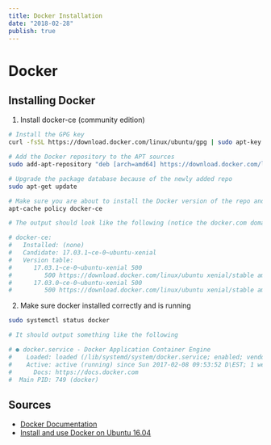 ```yaml
---
title: Docker Installation
date: "2018-02-28"
publish: true
---
```



# Docker

## Installing Docker

1. Install docker-ce (community edition)

```bash
# Install the GPG key
curl -fsSL https://download.docker.com/linux/ubuntu/gpg | sudo apt-key add -

# Add the Docker repository to the APT sources
sudo add-apt-repository "deb [arch=amd64] https://download.docker.com/linux/ubuntu $(lsb_release -cs) stable"

# Upgrade the package database because of the newly added repo
sudo apt-get update

# Make sure you are about to install the Docker version of the repo and not Ubuntu's version
apt-cache policy docker-ce

# The output should look like the following (notice the docker.com domain)

# docker-ce:
#   Installed: (none)
#   Candidate: 17.03.1~ce-0~ubuntu-xenial
#   Version table:
#      17.03.1~ce-0~ubuntu-xenial 500
#         500 https://download.docker.com/linux/ubuntu xenial/stable amd64 Packages
#      17.03.0~ce-0~ubuntu-xenial 500
#         500 https://download.docker.com/linux/ubuntu xenial/stable amd64 Packages
```

2. Make sure docker installed correctly and is running

```bash
sudo systemctl status docker

# It should output something like the following

# ● docker.service - Docker Application Container Engine
#    Loaded: loaded (/lib/systemd/system/docker.service; enabled; vendor preset: enabled)
#    Active: active (running) since Sun 2017-02-08 09:53:52 D\EST; 1 weeks 3 days ago
#      Docs: https://docs.docker.com
#  Main PID: 749 (docker)
```

## Sources

- [Docker Documentation](https://docs.docker.com/)
- [Install and use Docker on Ubuntu 16.04](https://www.digitalocean.com/community/tutorials/how-to-install-and-use-docker-on-ubuntu-16-04)